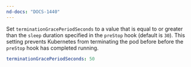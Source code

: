 ```yaml
---
nd-docs: "DOCS-1440"
---
```


Set `terminationGracePeriodSeconds` to a value that is equal to or greater than the `sleep` duration specified in the `preStop` hook (default is `30`). This setting prevents Kubernetes from terminating the pod before before the `preStop` hook has completed running.

   ```yaml
   terminationGracePeriodSeconds: 50
   ```
